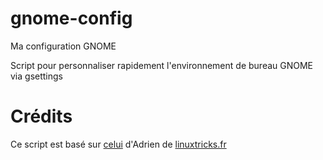 # gnome-config
Ma configuration GNOME

Script pour personnaliser rapidement l'environnement de bureau GNOME via gsettings

# Crédits

Ce script est basé sur [celui](https://github.com/aaaaadrien/gnome-customization) d'Adrien de [linuxtricks.fr](https://www.linuxtricks.fr)